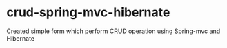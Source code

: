 # crud-spring-mvc-hibernate
Created simple form which perform CRUD operation using Spring-mvc and Hibernate
